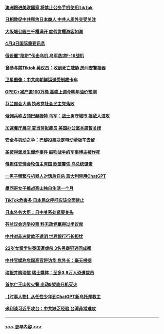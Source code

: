 #### [澳洲跟进美欧国家 将禁止公务手机使用TikTok](../pages/prog202/a103682282.md?t=04040043) 
#### [日相敦促中共释放日本商人 中共人质外交受关注](../pages/prog202/a103682246.md?t=04040043) 
#### [大阪城公园三千樱满开 度假赏樱游客如潮](../pages/prog202/a103682134.md?t=04040043) 
#### [4月3日国际重要讯息](../pages/prog202/a103682120.md?t=04040043) 
#### [俄设置“陷阱”伏击乌机 乌军恳求F-16战机](../pages/prog202/a103682081.md?t=04040043) 
#### [曾参与禁Tiktok 英议员：收到死亡威胁 房间安警报器](../pages/prog202/a103682064.md?t=04040043) 
#### [卫星图像：中共向朝鲜运送受制裁卡车](../pages/prog202/a103682074.md?t=04040043) 
#### [OPEC+减产逾160万桶 高盛上调今明年油价预测](../pages/prog202/a103682054.md?t=04040043) 
#### [芬兰国会大选 执政党社会民主党落败](../pages/prog202/a103682043.md?t=04040043) 
#### [俄佣兵称占领巴赫姆特 乌军：战士勇守城市 挡敌人进攻](../pages/prog202/a103682020.md?t=04040043) 
#### [加速餐厅展店 麦当劳拟裁员 美国办公室本周暂关闭](../pages/prog202/a103681966.md?t=04040043) 
#### [安全与机动之争：巴黎投票决定电动滑板车去留](../pages/prog202/a103681795.md?t=04040043) 
#### [圣彼得堡发生爆炸事件 鼓吹战争的军事博主被炸死](../pages/prog202/a103681828.md?t=04040043) 
#### [俄担任安理会轮值主席国 欧盟警告 乌总统谴责](../pages/prog202/a103681792.md?t=04040043) 
#### [一男子频繁与机器人对话后自杀 意大利禁用ChatGPT](../pages/prog202/a103681738.md?t=04040043) 
#### [墨西哥女子挑战高山独自生活一个月](../pages/prog202/a103681633.md?t=04040043) 
#### [TikTok危害多 日本民众呼吁应该全面禁止](../pages/prog202/a103681631.md?t=04040043) 
#### [日本外务大臣：日中关系处紧要关头](../pages/prog202/a103681625.md?t=04040043) 
#### [芬兰议会选举投票 料无政党赢得过半议席](../pages/prog202/a103681624.md?t=04040043) 
#### [中共对非洲贷款不透明 世界银行行长担忧](../pages/prog202/a103681605.md?t=04040043) 
#### [22岁女留学生泰国遭虐杀 3名男嫌犯逃回成都](../pages/prog202/a103681584.md?t=04040043) 
#### [中共官媒称危国高官将访华 危外长：毫无根据](../pages/prog202/a103681191.md?t=04040043) 
#### [瑞银并购瑞信 瑞士媒体：至多3.6万人恐遭裁员](../pages/prog202/a103681544.md?t=04040043) 
#### [首尔仁王山传火警 出动9架直升机灭火](../pages/prog202/a103681535.md?t=04040043) 
#### [【时事人物】从任性少年到ChatGPT新乌托邦教主](../pages/prog202/a103681515.md?t=04040043) 
#### [米利谈习近平攻台：中共缺乏经验 台湾非常难攻](../pages/prog202/a103681511.md?t=04040043) 

----
#### [ >>> 更早内容 <<< ](../indexes/prog202-earlier.md)
